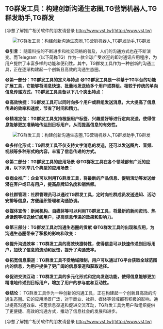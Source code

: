 ## **TG群发工具：构建创新沟通生态圈,TG营销机器人,TG群发助手,TG群发**

[😍想了解推广相关软件的朋友请登录 http://www.vst.tw](http://www.vst.tw)

 <center><img src="https://vst.tw/MP4/tuiguang/png/0.png" alt="TG群发工具：构建创新沟通生态圈,TG营销机器人,TG群发助手,TG群发"></center>

**😄引言：**
随着科技的不断进步和社交网络的普及，人们的沟通方式也在不断演变。而Telegram（以下简称TG）作为一款全球广受欢迎的即时通讯应用程序，为用户提供了丰富多样的功能和便利性。其中，TG群发工具作为一种创新的沟通工具，正在逐渐构建起一个创新且高效的沟通生态圈。

**😄第一部分：TG群发工具的定义与特点**
**😄TG群发工具是一种基于TG平台的功能扩展工具，它能够将消息快速、批量地发送给多个用户或群组。相较于传统的单向信息传递方式，TG群发工具具备以下几个突出特点：**

**😄高效快捷：TG群发工具可以同时向多个用户或群组发送消息，大大提高了信息传递的效率和速度，节省了时间和精力。**

**😄精准定位：TG群发工具支持根据用户标签、兴趣爱好等进行定向发送，使得信息能够更加准确地传达到目标用户，从而提高信息的有效性。**

 <center><img src="https://vst.tw/MP4/tuiguang/png/4.png" alt="TG群发工具：构建创新沟通生态圈,TG营销机器人,TG群发助手,TG群发"></center>

**😄多样化形式：TG群发工具不仅支持文字消息的发送，还可以发送图片、音频、视频等多种形式的内容，丰富了信息传递的方式。**

**😄第二部分：TG群发工具的应用场景**
**😄TG群发工具在各个领域都有广泛的应用，以下列举几个典型的应用场景：**

**😄商业推广：企业可以利用TG群发工具，将最新的产品信息、促销活动等发送给潜在客户或已有用户，提高品牌知名度和销售额。**

**😄社群管理：社群管理员可以通过TG群发工具，定时向社群成员发送通知、活动安排等信息，方便组织管理和沟通协调。**

**😄媒体宣传：新闻机构、自媒体等可以利用TG群发工具，将最新的新闻资讯、热点话题等推送给订阅用户，提高信息传递的效果和影响力。**

**😄第三部分：TG群发工具对沟通生态圈的贡献**
**😄TG群发工具的出现和应用，为沟通生态圈带来了积极的影响和改变：**

**😄提升沟通效率：TG群发工具的高效快捷特性，使得信息可以快速传递到目标用户，加快了信息的流动和反馈，提升了沟通效率。**

**😄拓宽信息渠道：TG群发工具不受地域限制，用户可以通过TG平台获取全球范围内的信息，为用户提供了更广阔的信息渠道和获取途径。**

**😄促进交流互动：TG群发工具的多元化形式和定向发送功能，使得信息能够更加精准地传递到目标用户，增加了用户的参与度和互动性。**

**😄结论：**
TG群发工具作为一种创新的沟通工具，正在构建起一个创新且高效的沟通生态圈。它的应用场景广泛，对于商业、社群、媒体等领域都有积极的影响。通过提高沟通效率、拓宽信息渠道和促进交流互动，TG群发工具为用户和组织提供了更便捷、高效的沟通方式，推动了信息社会的发展和进步。

[😍想了解推广相关软件的朋友请登录 http://www.vst.tw](http://www.vst.tw)



